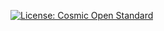 [![License: Cosmic Open Standard](https://img.shields.io/badge/license-Cosmic%20Open%20Standard-purple.svg)](./LICENSE.md)

